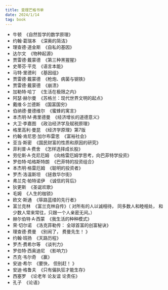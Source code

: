 ```yaml
---
title: 查理芒格书单
date: 2024/1/14
tag: book
---
```


- 牛顿  《自然哲学的数学原理》
- 约翰·葛瑞本  《深奥的简洁》
- 理查德·道金斯  《自私的基因》
- 达尔文  《物种起源》
- 贾雷德·戴蒙德  《第三种黑猩猩》
- 史蒂芬·平克  《语言本能》
- 马特·里德利  《基因组》
- 贾雷德·戴蒙德  《枪炮、病菌与钢铁》
- 贾雷德·戴蒙德  《崩溃》
- 加勒特·哈丁  《生活在极限之内》
- 阿瑟·赫尔曼  《苏格兰：现代世界文明的起点》
- 戴维·S·兰德斯  《国富国穷》
- 伯纳德·曼德维尔  《蜜蜂的寓言》
- 本杰明·M·弗里德曼  《经济增长的道德意义》
- 大卫·李嘉图  《政治经济学及赋税原理》
- 格里高利·曼昆  《经济学原理》第7版
- 约翰·肯尼思·加尔布雷思  《富裕社会》
- 亚当·斯密  《国民财富的性质和原因的研究》
- 菲利普·A·费舍  《怎样选择成长股》
- 劳伦斯·A·克尼厄姆  《向格雷厄姆学思考，向巴菲特学投资》
- 罗伯特·哈格斯特朗  《巴菲特的投资组合》
- 本杰明·格雷厄姆  《聪明的投资者》
- 罗杰·洛温斯坦  《拯救华尔街》
- 弗兰克·帕特诺伊  《诚信的背后》
- 狄更斯  《圣诞欢歌》
- 毛姆  《人生的枷锁》
- 欧文·斯通  《筚路蓝缕的先行者》
- 富兰克林  《富兰克林自传》（ 对所有的人以诚相待， 同多数人和睦相处， 和少数人常来常往，只跟一个人亲密无间。）
- 赫尔伯特·A·西蒙  《我生活的种种模式》
- 荣·切尔诺  《洛克菲勒传： 全球首富的创富秘诀》
- 理查德·费曼  《别闹了， 费曼先生！ 》
- 约翰·班扬  《天路历程》
- 罗杰·费希尔等  《谈判力》
- 罗伯特·西奥迪尼  《影响力》
- 杰克·韦尔奇  《赢》
- 安迪·希尔  《要快， 但别赶！ 》
- 安迪·格鲁夫  《只有偏执狂才能生存》
- 西塞罗  《论老年 论友谊 论责任》
- 孔子  《论语》
